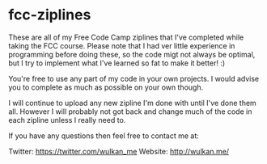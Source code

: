 # fcc-ziplines
These are all of my Free Code Camp ziplines that I've completed while taking the FCC course. Please note that I had ver little experience in programming before doing these, so the code migt not always be optimal, but I try to implement what I've learned so fat to make it better! :)

You're free to use any part of my code in your own projects. I would advise you to complete as much as possible on your own though.


I will continue to upload any new zipline I'm done with until I've done them all. However I will probably not got back and change much of the code in each zipline unless I really need to.

If you have any questions then feel free to contact me at:

Twitter: https://twitter.com/wulkan_me
Website: http://wulkan.me/
